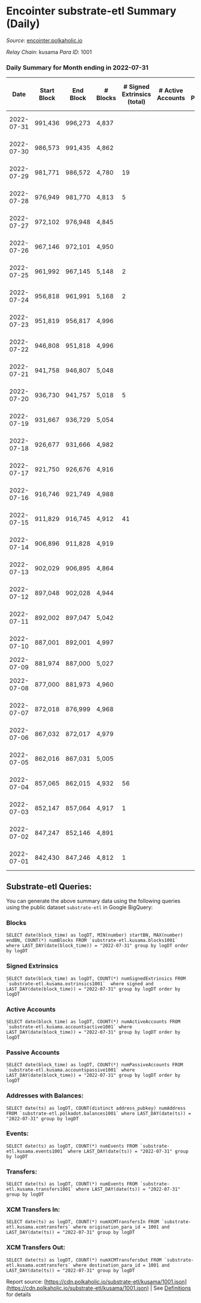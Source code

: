 # Encointer substrate-etl Summary (Daily)

_Source_: [encointer.polkaholic.io](https://encointer.polkaholic.io)

*Relay Chain*: kusama
*Para ID*: 1001



### Daily Summary for Month ending in 2022-07-31


| Date | Start Block | End Block | # Blocks | # Signed Extrinsics (total) | # Active Accounts | # Passive | # New | # Addresses with Balances | # Events | # Transfers | # XCM Transfers In | # XCM Transfers Out | Issues | 
| ---- | ----------- | --------- | -------- | --------------------------- | ----------------- | --------- | ----- | ------------------------- | -------- | ----------- | ------------------ | ------------------- | ------ |
| 2022-07-31 | 991,436 | 996,273 | 4,837 |  |  |  |  | 511 | 9,678 |   |   |   | 1 missing (0.02%) |
| 2022-07-30 | 986,573 | 991,435 | 4,862 |  |  |  |  | 510 | 9,724 |   |   |   | 1 missing (0.02%) |
| 2022-07-29 | 981,771 | 986,572 | 4,780 | 19 |  |  |  | 510 | 9,674 | 10 ($0.65) |   |   | 22 missing (0.46%) |
| 2022-07-28 | 976,949 | 981,770 | 4,813 | 5 |  |  |  | 495 | 9,653 |   |   |   | 9 missing (0.19%) |
| 2022-07-27 | 972,102 | 976,948 | 4,845 |  |  |  |  | 495 | 9,690 |   |   |   | 2 missing (0.04%) |
| 2022-07-26 | 967,146 | 972,101 | 4,950 |  |  |  |  | 495 | 9,900 |   |   |   | 6 missing (0.12%) |
| 2022-07-25 | 961,992 | 967,145 | 5,148 | 2 |  |  |  | 494 | 10,304 |   |   |   | 6 missing (0.12%) |
| 2022-07-24 | 956,818 | 961,991 | 5,168 | 2 |  |  |  | 493 | 10,348 |   |   |   | 6 missing (0.12%) |
| 2022-07-23 | 951,819 | 956,817 | 4,996 |  |  |  |  | 493 | 9,992 |   |   |   | 3 missing (0.06%) |
| 2022-07-22 | 946,808 | 951,818 | 4,996 |  |  |  |  | 492 | 9,996 |   |   |   | 15 missing (0.30%) |
| 2022-07-21 | 941,758 | 946,807 | 5,048 |  |  |  |  | 492 | 10,097 |   |   |   | 2 missing (0.04%) |
| 2022-07-20 | 936,730 | 941,757 | 5,018 | 5 |  |  |  | 491 | 10,071 |   |   |   | 10 missing (0.20%) |
| 2022-07-19 | 931,667 | 936,729 | 5,054 |  |  |  |  | 490 | 10,108 |   |   |   | 9 missing (0.18%) |
| 2022-07-18 | 926,677 | 931,666 | 4,982 |  |  |  |  | 490 | 9,964 |   |   |   | 8 missing (0.16%) |
| 2022-07-17 | 921,750 | 926,676 | 4,916 |  |  |  |  | 490 | 9,832 |   |   |   | 11 missing (0.22%) |
| 2022-07-16 | 916,746 | 921,749 | 4,988 |  |  |  |  | 487 | 9,976 |   |   |   | 16 missing (0.32%) |
| 2022-07-15 | 911,829 | 916,745 | 4,912 | 41 |  |  |  | 486 | 9,988 |   |   |   | 5 missing (0.10%) |
| 2022-07-14 | 906,896 | 911,828 | 4,919 |  |  |  |  | 486 | 9,843 |   |   |   | 14 missing (0.28%) |
| 2022-07-13 | 902,029 | 906,895 | 4,864 |  |  |  |  | 486 | 9,728 |   |   |   | 3 missing (0.06%) |
| 2022-07-12 | 897,048 | 902,028 | 4,944 |  |  |  |  | 485 | 9,889 |   |   |   | 37 missing (0.74%) |
| 2022-07-11 | 892,002 | 897,047 | 5,042 |  |  |  |  | 474 | 10,085 |   |   |   | 4 missing (0.08%) |
| 2022-07-10 | 887,001 | 892,001 | 4,997 |  |  |  |  | 472 | 9,994 |   |   |   | 4 missing (0.08%) |
| 2022-07-09 | 881,974 | 887,000 | 5,027 |  |  |  |  | 471 | 10,054 |   |   |   |  |
| 2022-07-08 | 877,000 | 881,973 | 4,960 |  |  |  |  | 471 | 9,920 |   |   |   | 14 missing (0.28%) |
| 2022-07-07 | 872,018 | 876,999 | 4,968 |  |  |  |  | 470 | 9,936 |   |   |   | 14 missing (0.28%) |
| 2022-07-06 | 867,032 | 872,017 | 4,979 |  |  |  |  | 470 | 9,958 |   |   |   | 7 missing (0.14%) |
| 2022-07-05 | 862,016 | 867,031 | 5,005 |  |  |  |  | 470 | 10,013 |   |   |   | 11 missing (0.22%) |
| 2022-07-04 | 857,065 | 862,015 | 4,932 | 56 |  |  |  | 469 | 10,160 |   |   |   | 19 missing (0.38%) |
| 2022-07-03 | 852,147 | 857,064 | 4,917 | 1 |  |  |  | 469 | 9,838 |   |   |   | 1 missing (0.02%) |
| 2022-07-02 | 847,247 | 852,146 | 4,891 |  |  |  |  | 469 | 9,783 |   |   |   | 9 missing (0.18%) |
| 2022-07-01 | 842,430 | 847,246 | 4,812 | 1 |  |  |  | 469 | 9,629 |   |   |   | 5 missing (0.10%) |

## Substrate-etl Queries:
You can generate the above summary data using the following queries using the public dataset `substrate-etl` in Google BigQuery:


### Blocks
```
SELECT date(block_time) as logDT, MIN(number) startBN, MAX(number) endBN, COUNT(*) numBlocks FROM `substrate-etl.kusama.blocks1001`  where LAST_DAY(date(block_time)) = "2022-07-31" group by logDT order by logDT
```


### Signed Extrinsics
```
SELECT date(block_time) as logDT, COUNT(*) numSignedExtrinsics FROM `substrate-etl.kusama.extrinsics1001`  where signed and LAST_DAY(date(block_time)) = "2022-07-31" group by logDT order by logDT
```


### Active Accounts
```
SELECT date(block_time) as logDT, COUNT(*) numActiveAccounts FROM `substrate-etl.kusama.accountsactive1001` where LAST_DAY(date(block_time)) = "2022-07-31" group by logDT order by logDT
```


### Passive Accounts
```
SELECT date(block_time) as logDT, COUNT(*) numPassiveAccounts FROM `substrate-etl.kusama.accountspassive1001` where LAST_DAY(date(block_time)) = "2022-07-31" group by logDT order by logDT
```


### Addresses with Balances:
```
SELECT date(ts) as logDT, COUNT(distinct address_pubkey) numAddress FROM `substrate-etl.polkadot.balances1001` where LAST_DAY(date(ts)) = "2022-07-31" group by logDT
```


### Events:
```
SELECT date(ts) as logDT, COUNT(*) numEvents FROM `substrate-etl.kusama.events1001` where LAST_DAY(date(ts)) = "2022-07-31" group by logDT
```


### Transfers:
```
SELECT date(ts) as logDT, COUNT(*) numEvents FROM `substrate-etl.kusama.transfers1001` where LAST_DAY(date(ts)) = "2022-07-31" group by logDT
```


### XCM Transfers In:
```
SELECT date(ts) as logDT, COUNT(*) numXCMTransfersIn FROM `substrate-etl.kusama.xcmtransfers` where origination_para_id = 1001 and LAST_DAY(date(ts)) = "2022-07-31" group by logDT
```


### XCM Transfers Out:
```
SELECT date(ts) as logDT, COUNT(*) numXCMTransfersOut FROM `substrate-etl.kusama.xcmtransfers` where destination_para_id = 1001 and LAST_DAY(date(ts)) = "2022-07-31" group by logDT
```



Report source: [https://cdn.polkaholic.io/substrate-etl/kusama/1001.json](https://cdn.polkaholic.io/substrate-etl/kusama/1001.json) | See [Definitions](/DEFINITIONS.md) for details
